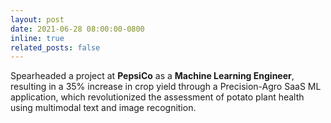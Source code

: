 ```yaml
---
layout: post
date: 2021-06-28 08:00:00-0800
inline: true
related_posts: false
---
```

Spearheaded a project at **PepsiCo** as a **Machine Learning Engineer**, resulting in a 35% increase in crop yield through a Precision-Agro SaaS ML application, which revolutionized the assessment of potato plant health using multimodal text and image recognition.
